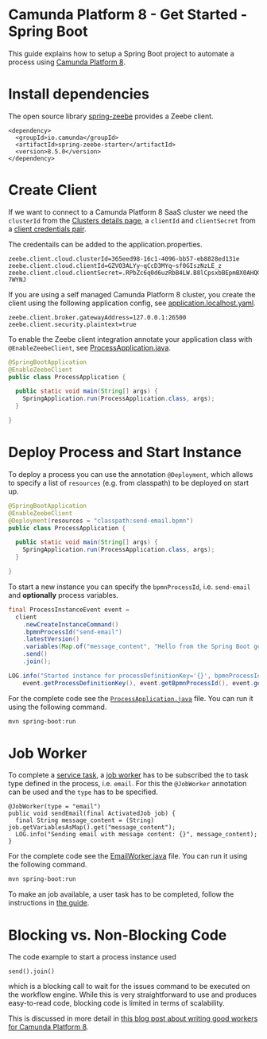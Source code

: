 # Camunda Platform 8 - Get Started - Spring Boot

This guide explains how to setup a Spring Boot project to automate a process using
[Camunda Platform 8](https://camunda.com/products/cloud/).

# Install dependencies

The open source library [spring-zeebe](https://github.com/camunda-community-hub/spring-zeebe)
provides a Zeebe client.

```
<dependency>
  <groupId>io.camunda</groupId>
  <artifactId>spring-zeebe-starter</artifactId>
  <version>8.5.0</version>
</dependency>
```

# Create Client

If we want to connect to a Camunda Platform 8 SaaS cluster we need the `clusterId` from the 
[Clusters details page](https://docs.camunda.io/docs/components/console/manage-clusters/create-cluster/),
a `clientId` and `clientSecret` from a [client credentials pair](https://docs.camunda.io/docs/components/console/manage-clusters/manage-api-clients/). 

The credentails can be added to the application.properties.

```properties
zeebe.client.cloud.clusterId=365eed98-16c1-4096-bb57-eb8828ed131e
zeebe.client.cloud.clientId=GZVO3ALYy~qCcD3MYq~sf0GIszNzLE_z
zeebe.client.cloud.clientSecret=.RPbZc6q0d6uzRbB4LW.B8lCpsxbBEpmBX0AHQGzINf3.KK9RkzZW1aDaZ-7WYNJ
```

If you are using a self managed Camunda Platform 8 cluster, you create the client
using the following application config, see
[application.localhost.yaml](src/main/resources/application.localhost.properties).

```properties
zeebe.client.broker.gatewayAddress=127.0.0.1:26500
zeebe.client.security.plaintext=true
```

To enable the Zeebe client integration annotate your application class with
`@EnableZeebeClient`, see
[ProcessApplication.java](src/main/java/io/camunda/getstarted/ProcessApplication.java).

```java
@SpringBootApplication
@EnableZeebeClient
public class ProcessApplication {

  public static void main(String[] args) {
    SpringApplication.run(ProcessApplication.class, args);
  }

}
```

# Deploy Process and Start Instance

To deploy a process you can use the annotation `@Deployment`, which allows
to specify a list of `resources` (e.g. from classpath) to be deployed on start up.

```java
@SpringBootApplication
@EnableZeebeClient
@Deployment(resources = "classpath:send-email.bpmn")
public class ProcessApplication {

  public static void main(String[] args) {
    SpringApplication.run(ProcessApplication.class, args);
  }

}
```

To start a new instance you can specify the `bpmnProcessId`, i.e.
`send-email` and **optionally** process variables.

```java
final ProcessInstanceEvent event =
  client
    .newCreateInstanceCommand()
    .bpmnProcessId("send-email")
    .latestVersion()
    .variables(Map.of("message_content", "Hello from the Spring Boot get started"))
    .send()
    .join();

LOG.info("Started instance for processDefinitionKey='{}', bpmnProcessId='{}', version='{}' with processInstanceKey='{}'",
	event.getProcessDefinitionKey(), event.getBpmnProcessId(), event.getVersion(), event.getProcessInstanceKey());
```

For the complete code see the
[`ProcessApplication.java`](src/main/java/io/camunda/getstarted/ProcessApplication.java) file. You can
run it using the following command.

```bash
mvn spring-boot:run
```

# Job Worker

To complete a
[service task](https://docs.camunda.io/docs/reference/bpmn-workflows/service-tasks/service-tasks/),
a [job worker](https://docs.camunda.io/docs/product-manuals/concepts/job-workers) has
to be subscribed the to task type defined in the process, i.e. `email`. For this
the `@JobWorker` annotation can be used and the `type` has to be specified.

```
@JobWorker(type = "email")
public void sendEmail(final ActivatedJob job) {
  final String message_content = (String) job.getVariablesAsMap().get("message_content");
  LOG.info("Sending email with message content: {}", message_content);
}
```

For the complete code see the
[EmailWorker.java](src/main/java/io/camunda/getstarted/EmailWorker.java) file. You can
run it using the following command.

```bash
mvn spring-boot:run
```

To make an job available, a user task has to be completed, follow the
instructions in [the guide](../README.md#complete-the-user-task).


# Blocking vs. Non-Blocking Code

The code example to start a process instance used 
```
send().join()
```
which is a blocking call to wait for the issues command to be executed on the workflow engine. 
While this is very straightforward to use and produces easy-to-read code, 
blocking code is limited in terms of scalability. 

This is discussed in more detail in [this blog post about writing good workers for Camunda Platform 8](https://blog.bernd-ruecker.com/writing-good-workers-for-camunda-cloud-61d322cad862).
